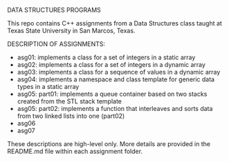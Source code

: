DATA STRUCTURES PROGRAMS

This repo contains C++ assignments from a Data Structures class taught at Texas State University in San Marcos, Texas.

DESCRIPTION OF ASSIGNMENTS:
- asg01: implements a class for a set of integers in a static array
- asg02: implements a class for a set of integers in a dynamic array
- asg03: implements a class for a sequence of values in a dynamic array
- asg04: implements a namespace and class template for generic data types in a static array 
- asg05: part01: implements a queue container based on two stacks created from the STL stack template
- asg05: part02: implements a function that interleaves and sorts data from two linked lists into one (part02)
- asg06
- asg07

These descriptions are high-level only. More details are provided in the README.md file within each assignment folder. 
